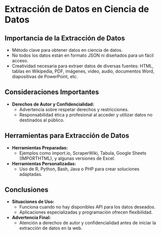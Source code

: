 # Extracción de Datos en Ciencia de Datos

## Importancia de la Extracción de Datos
- Método clave para obtener datos en ciencia de datos.
- No todos los datos están en formato JSON ni diseñados para un fácil acceso.
- Creatividad necesaria para extraer datos de diversas fuentes: HTML, tablas en Wikipedia, PDF, imágenes, video, audio, documentos Word, diapositivas de PowerPoint, etc.

## Consideraciones Importantes
- **Derechos de Autor y Confidencialidad:**
  - Advertencia sobre respetar derechos y restricciones.
  - Responsabilidad ética y profesional al acceder y utilizar datos no destinados al público.

## Herramientas para Extracción de Datos
- **Herramientas Preparadas:**
  - Ejemplos como import.io, ScraperWiki, Tabula, Google Sheets (IMPORTHTML), y algunas versiones de Excel.
- **Herramientas Personalizadas:**
  - Uso de R, Python, Bash, Java o PHP para crear soluciones adaptadas.

## Conclusiones
- **Situaciones de Uso:**
  - Funciona cuando no hay disponibles API para los datos deseados.
  - Aplicaciones especializadas y programación ofrecen flexibilidad.
- **Advertencia Final:**
  - Atención a derechos de autor y confidencialidad antes de iniciar la extracción de datos en la web.
